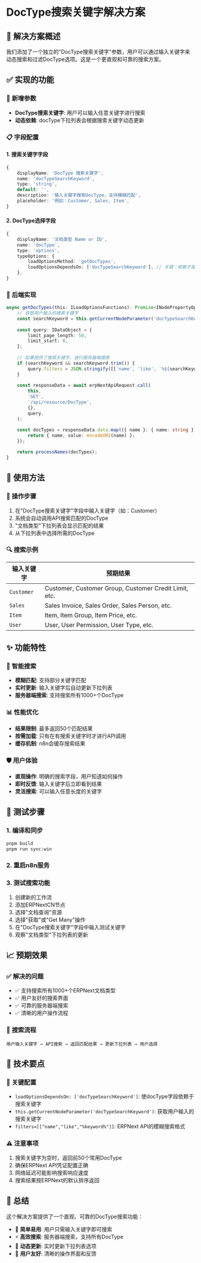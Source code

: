 # DocType搜索关键字解决方案

## 🎯 **解决方案概述**

我们添加了一个独立的"DocType搜索关键字"参数，用户可以通过输入关键字来动态搜索和过滤DocType选项。这是一个更直观和可靠的搜索方案。

## ✅ **实现的功能**

### 🔧 **新增参数**
- **DocType搜索关键字**: 用户可以输入任意关键字进行搜索
- **动态依赖**: docType下拉列表会根据搜索关键字动态更新

### 📋 **字段配置**

#### 1. 搜索关键字字段
```typescript
{
    displayName: 'DocType 搜索关键字',
    name: 'docTypeSearchKeyword',
    type: 'string',
    default: '',
    description: '输入关键字搜索DocType，支持模糊匹配',
    placeholder: '例如：Customer, Sales, Item',
}
```

#### 2. DocType选择字段
```typescript
{
    displayName: '文档类型 Name or ID',
    name: 'docType',
    type: 'options',
    typeOptions: {
        loadOptionsMethod: 'getDocTypes',
        loadOptionsDependsOn: ['docTypeSearchKeyword'], // 关键：依赖于搜索关键字
    },
}
```

### 🚀 **后端实现**

```typescript
async getDocTypes(this: ILoadOptionsFunctions): Promise<INodePropertyOptions[]> {
    // 获取用户输入的搜索关键字
    const searchKeyword = this.getCurrentNodeParameter('docTypeSearchKeyword') as string;
    
    const query: IDataObject = {
        limit_page_length: 50,
        limit_start: 0,
    };
    
    // 如果提供了搜索关键字，进行服务器端搜索
    if (searchKeyword && searchKeyword.trim()) {
        query.filters = JSON.stringify([['name', 'like', `%${searchKeyword.trim()}%`]]);
    }
    
    const responseData = await erpNextApiRequest.call(
        this,
        'GET',
        '/api/resource/DocType',
        {},
        query,
    );
    
    const docTypes = responseData.data.map(({ name }: { name: string }) => {
        return { name, value: encodeURI(name) };
    });

    return processNames(docTypes);
}
```

## 🎯 **使用方法**

### 📝 **操作步骤**
1. 在"DocType搜索关键字"字段中输入关键字（如：Customer）
2. 系统会自动调用API搜索匹配的DocType
3. "文档类型"下拉列表会显示匹配的结果
4. 从下拉列表中选择所需的DocType

### 🔍 **搜索示例**

| 输入关键字 | 预期结果 |
|-----------|---------|
| `Customer` | Customer, Customer Group, Customer Credit Limit, etc. |
| `Sales` | Sales Invoice, Sales Order, Sales Person, etc. |
| `Item` | Item, Item Group, Item Price, etc. |
| `User` | User, User Permission, User Type, etc. |

## ✨ **功能特性**

### 🎯 **智能搜索**
- **模糊匹配**: 支持部分关键字匹配
- **实时更新**: 输入关键字后自动更新下拉列表
- **服务器端搜索**: 支持搜索所有1000+个DocType

### 📊 **性能优化**
- **结果限制**: 最多返回50个匹配结果
- **按需加载**: 只有在有搜索关键字时才进行API调用
- **缓存机制**: n8n会缓存搜索结果

### 🛡️ **用户体验**
- **直观操作**: 明确的搜索字段，用户知道如何操作
- **即时反馈**: 输入关键字后立即看到结果
- **灵活搜索**: 可以输入任意长度的关键字

## 🧪 **测试步骤**

### 1. 编译和同步
```bash
pnpm build
pnpm run sync:win
```

### 2. 重启n8n服务

### 3. 测试搜索功能
1. 创建新的工作流
2. 添加ERPNextCN节点
3. 选择"文档查询"资源
4. 选择"获取"或"Get Many"操作
5. 在"DocType搜索关键字"字段中输入测试关键字
6. 观察"文档类型"下拉列表的更新

## 📈 **预期效果**

### ✅ **解决的问题**
- ✅ 支持搜索所有1000+个ERPNext文档类型
- ✅ 用户友好的搜索界面
- ✅ 可靠的服务器端搜索
- ✅ 清晰的用户操作流程

### 🎯 **搜索流程**
```
用户输入关键字 → API搜索 → 返回匹配结果 → 更新下拉列表 → 用户选择
```

## 📝 **技术要点**

### 🔑 **关键配置**
- `loadOptionsDependsOn: ['docTypeSearchKeyword']`: 使docType字段依赖于搜索关键字
- `this.getCurrentNodeParameter('docTypeSearchKeyword')`: 获取用户输入的搜索关键字
- `filters=[["name","like","%keyword%"]]`: ERPNext API的模糊搜索格式

### ⚠️ **注意事项**
1. 搜索关键字为空时，返回前50个常用DocType
2. 确保ERPNext API凭证配置正确
3. 网络延迟可能影响搜索响应速度
4. 搜索结果按ERPNext的默认排序返回

## 🎉 **总结**

这个解决方案提供了一个直观、可靠的DocType搜索功能：
- 🎯 **简单易用**: 用户只需输入关键字即可搜索
- ⚡ **高效搜索**: 服务器端搜索，支持所有DocType
- 🔄 **动态更新**: 实时更新下拉列表选项
- 📱 **用户友好**: 清晰的操作界面和反馈
